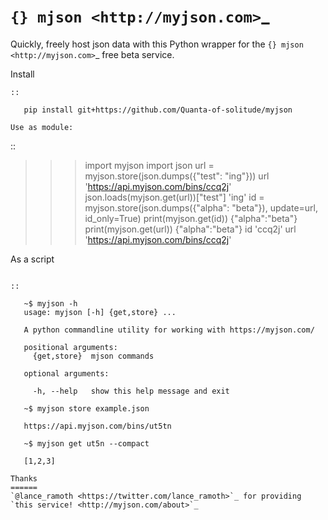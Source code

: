 
`{} mjson <http://myjson.com>`_
========================

Quickly, freely host json data with this Python wrapper for the `{} mjson <http://myjson.com>`_ free beta service.

Install
~~~~~~~
::

   pip install git+https://github.com/Quanta-of-solitude/myjson

Use as module:
~~~~~~~~~~~~~~

::

   >>> import myjson
   >>> import json
   >>> url = myjson.store(json.dumps({"test": "ing"}))
   >>> url
   'https://api.myjson.com/bins/ccq2j'
   >>> json.loads(myjson.get(url))["test"]
   'ing'
   >>> id = myjson.store(json.dumps({"alpha": "beta"}), update=url, id_only=True)
   >>> print(myjson.get(id))
   {"alpha":"beta"}
   >>> print(myjson.get(url))
   {"alpha":"beta"}
   >>> id
   'ccq2j'
   >>> url
   'https://api.myjson.com/bins/ccq2j'


As a script
~~~~~~~~~~~

::

   ~$ myjson -h
   usage: myjson [-h] {get,store} ...

   A python commandline utility for working with https://myjson.com/

   positional arguments:
     {get,store}  mjson commands

   optional arguments:

     -h, --help   show this help message and exit

   ~$ myjson store example.json

   https://api.myjson.com/bins/ut5tn

   ~$ myjson get ut5n --compact

   [1,2,3]

Thanks
======
`@lance_ramoth <https://twitter.com/lance_ramoth>`_ for providing `this service! <http://myjson.com/about>`_
